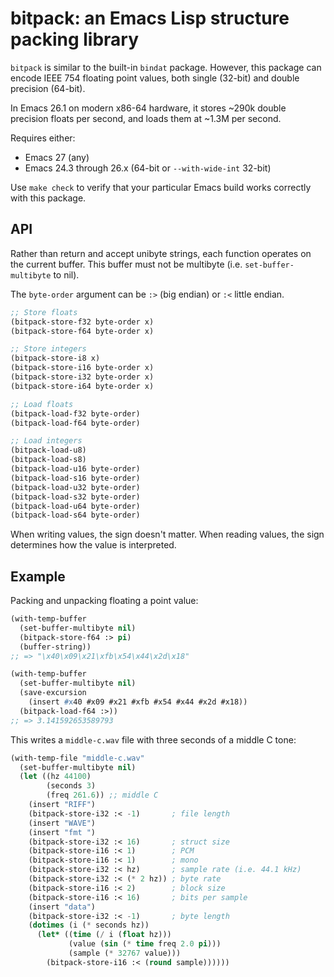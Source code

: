 # bitpack: an Emacs Lisp structure packing library

`bitpack` is similar to the built-in `bindat` package. However, this
package can encode IEEE 754 floating point values, both single
(32-bit) and double precision (64-bit).

In Emacs 26.1 on modern x86-64 hardware, it stores ~290k double
precision floats per second, and loads them at ~1.3M per second.

Requires either:

* Emacs 27 (any)
* Emacs 24.3 through 26.x (64-bit or `--with-wide-int` 32-bit)

Use `make check` to verify that your particular Emacs build works
correctly with this package.

## API

Rather than return and accept unibyte strings, each function operates
on the current buffer. This buffer must not be multibyte (i.e.
`set-buffer-multibyte` to nil).

The `byte-order` argument can be `:>` (big endian) or `:<` little
endian.

```el
;; Store floats
(bitpack-store-f32 byte-order x)
(bitpack-store-f64 byte-order x)

;; Store integers
(bitpack-store-i8 x)
(bitpack-store-i16 byte-order x)
(bitpack-store-i32 byte-order x)
(bitpack-store-i64 byte-order x)

;; Load floats
(bitpack-load-f32 byte-order)
(bitpack-load-f64 byte-order)

;; Load integers
(bitpack-load-u8)
(bitpack-load-s8)
(bitpack-load-u16 byte-order)
(bitpack-load-s16 byte-order)
(bitpack-load-u32 byte-order)
(bitpack-load-s32 byte-order)
(bitpack-load-u64 byte-order)
(bitpack-load-s64 byte-order)
```

When writing values, the sign doesn't matter. When reading values, the
sign determines how the value is interpreted.

## Example

Packing and unpacking floating a point value:

```el
(with-temp-buffer
  (set-buffer-multibyte nil)
  (bitpack-store-f64 :> pi)
  (buffer-string))
;; => "\x40\x09\x21\xfb\x54\x44\x2d\x18"

(with-temp-buffer
  (set-buffer-multibyte nil)
  (save-excursion
    (insert #x40 #x09 #x21 #xfb #x54 #x44 #x2d #x18))
  (bitpack-load-f64 :>))
;; => 3.141592653589793
```

This writes a `middle-c.wav` file with three seconds of a middle C tone:

```el
(with-temp-file "middle-c.wav"
  (set-buffer-multibyte nil)
  (let ((hz 44100)
        (seconds 3)
        (freq 261.6)) ;; middle C
    (insert "RIFF")
    (bitpack-store-i32 :< -1)       ; file length
    (insert "WAVE")
    (insert "fmt ")
    (bitpack-store-i32 :< 16)       ; struct size
    (bitpack-store-i16 :< 1)        ; PCM
    (bitpack-store-i16 :< 1)        ; mono
    (bitpack-store-i32 :< hz)       ; sample rate (i.e. 44.1 kHz)
    (bitpack-store-i32 :< (* 2 hz)) ; byte rate
    (bitpack-store-i16 :< 2)        ; block size
    (bitpack-store-i16 :< 16)       ; bits per sample
    (insert "data")
    (bitpack-store-i32 :< -1)       ; byte length
    (dotimes (i (* seconds hz))
      (let* ((time (/ i (float hz)))
             (value (sin (* time freq 2.0 pi)))
             (sample (* 32767 value)))
        (bitpack-store-i16 :< (round sample))))))
```
